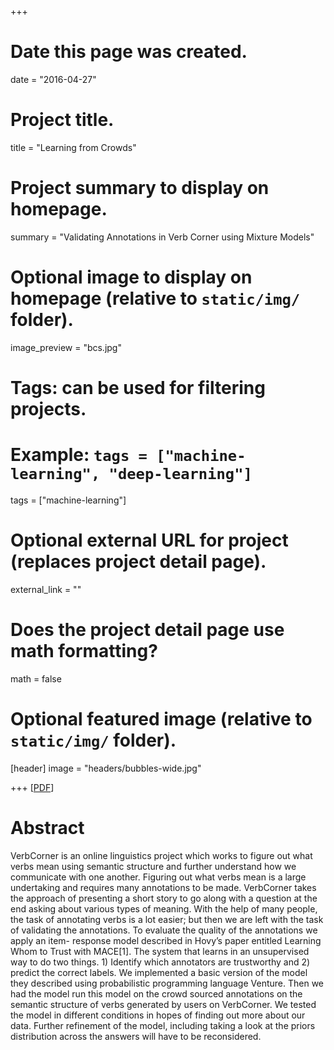 +++
# Date this page was created.
date = "2016-04-27"

# Project title.
title = "Learning from Crowds"

# Project summary to display on homepage.
summary = "Validating Annotations in Verb Corner using Mixture Models"

# Optional image to display on homepage (relative to `static/img/` folder).
image_preview = "bcs.jpg"

# Tags: can be used for filtering projects.
# Example: `tags = ["machine-learning", "deep-learning"]`
tags = ["machine-learning"]

# Optional external URL for project (replaces project detail page).
external_link = ""

# Does the project detail page use math formatting?
math = false

# Optional featured image (relative to `static/img/` folder).
[header]
image = "headers/bubbles-wide.jpg"

+++
[[PDF](/research/cocosci.pdf)]
# Abstract
VerbCorner is an online linguistics project which works to figure out what verbs mean using semantic structure and further understand how we communicate with one another. Figuring out what verbs mean is a large undertaking and requires many annotations to be made. VerbCorner takes the approach of presenting a short story to go along with a question at the end asking about various types of meaning. With the help of many people, the task of annotating verbs is a lot easier; but then we are left with the task of validating the annotations. To evaluate the quality of the annotations we apply an item- response model described in Hovy’s paper entitled Learning Whom to Trust with MACE[1]. The system that learns in an unsupervised way to do two things. 1) Identify which annotators are trustworthy and 2) predict the correct labels. We implemented a basic version of the model they described using probabilistic programming language Venture. Then we had the model run this model on the crowd sourced annotations on the semantic structure of verbs generated by users on VerbCorner. We tested the model in different conditions in hopes of finding out more about our data. Further refinement of the model, including taking a look at the priors distribution across the answers will have to be reconsidered.
